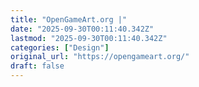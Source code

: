```yaml
---
title: "OpenGameArt.org |"
date: "2025-09-30T00:11:40.342Z"
lastmod: "2025-09-30T00:11:40.342Z"
categories: ["Design"]
original_url: "https://opengameart.org/"
draft: false
---
```

